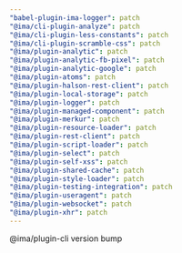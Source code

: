 ```yaml
---
"babel-plugin-ima-logger": patch
"@ima/cli-plugin-analyze": patch
"@ima/cli-plugin-less-constants": patch
"@ima/cli-plugin-scramble-css": patch
"@ima/plugin-analytic": patch
"@ima/plugin-analytic-fb-pixel": patch
"@ima/plugin-analytic-google": patch
"@ima/plugin-atoms": patch
"@ima/plugin-halson-rest-client": patch
"@ima/plugin-local-storage": patch
"@ima/plugin-logger": patch
"@ima/plugin-managed-component": patch
"@ima/plugin-merkur": patch
"@ima/plugin-resource-loader": patch
"@ima/plugin-rest-client": patch
"@ima/plugin-script-loader": patch
"@ima/plugin-select": patch
"@ima/plugin-self-xss": patch
"@ima/plugin-shared-cache": patch
"@ima/plugin-style-loader": patch
"@ima/plugin-testing-integration": patch
"@ima/plugin-useragent": patch
"@ima/plugin-websocket": patch
"@ima/plugin-xhr": patch
---
```


@ima/plugin-cli version bump
